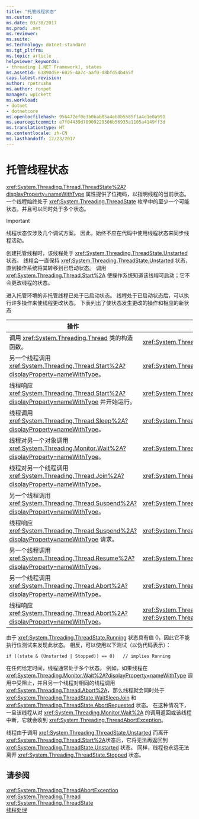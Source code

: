 ```yaml
---
title: "托管线程状态"
ms.custom: 
ms.date: 03/30/2017
ms.prod: .net
ms.reviewer: 
ms.suite: 
ms.technology: dotnet-standard
ms.tgt_pltfrm: 
ms.topic: article
helpviewer_keywords:
- threading [.NET Framework], states
ms.assetid: 63890d5e-6025-4a7c-aaf0-d8bfd54b455f
caps.latest.revision: 
author: rpetrusha
ms.author: ronpet
manager: wpickett
ms.workload:
- dotnet
- dotnetcore
ms.openlocfilehash: 956472ef0e3b0bab85a4eb0b5585f1a4d1e0a991
ms.sourcegitcommit: e7f04439d78909229506b56935a1105a4149ff3d
ms.translationtype: HT
ms.contentlocale: zh-CN
ms.lasthandoff: 12/23/2017
---
```

# <a name="managed-thread-states"></a>托管线程状态
<xref:System.Threading.Thread.ThreadState%2A?displayProperty=nameWithType> 属性提供了位掩码，以指明线程的当前状态。 一个线程始终处于 <xref:System.Threading.ThreadState> 枚举中的至少一个可能状态，并且可以同时处于多个状态。  
  
> [!IMPORTANT]
>  线程状态仅涉及几个调试方案。 因此，始终不应在代码中使用线程状态来同步线程活动。  
  
 创建托管线程时，该线程处于 <xref:System.Threading.ThreadState.Unstarted> 状态。 线程会一直保持 <xref:System.Threading.ThreadState.Unstarted> 状态，直到操作系统将其转移到已启动状态。 调用 <xref:System.Threading.Thread.Start%2A> 使操作系统知道该线程可启动；它不会更改线程的状态。  
  
 进入托管环境的非托管线程已处于已启动状态。 线程处于已启动状态后，可以执行许多操作来使线程更改状态。 下表列出了使状态发生更改的操作和相应的新状态  
  
|操作|所得到的新状态|  
|------------|-------------------------|  
|调用 <xref:System.Threading.Thread> 类的构造函数。|<xref:System.Threading.ThreadState.Unstarted>|  
|另一个线程调用 <xref:System.Threading.Thread.Start%2A?displayProperty=nameWithType>。|<xref:System.Threading.ThreadState.Unstarted>|  
|线程响应 <xref:System.Threading.Thread.Start%2A?displayProperty=nameWithType> 并开始运行。|<xref:System.Threading.ThreadState.Running>|  
|线程调用 <xref:System.Threading.Thread.Sleep%2A?displayProperty=nameWithType>。|<xref:System.Threading.ThreadState.WaitSleepJoin>|  
|线程对另一个对象调用 <xref:System.Threading.Monitor.Wait%2A?displayProperty=nameWithType>。|<xref:System.Threading.ThreadState.WaitSleepJoin>|  
|线程对另一个线程调用 <xref:System.Threading.Thread.Join%2A?displayProperty=nameWithType>。|<xref:System.Threading.ThreadState.WaitSleepJoin>|  
|另一个线程调用 <xref:System.Threading.Thread.Suspend%2A?displayProperty=nameWithType>。|<xref:System.Threading.ThreadState.SuspendRequested>|  
|线程响应 <xref:System.Threading.Thread.Suspend%2A?displayProperty=nameWithType> 请求。|<xref:System.Threading.ThreadState.Suspended>|  
|另一个线程调用 <xref:System.Threading.Thread.Resume%2A?displayProperty=nameWithType>。|<xref:System.Threading.ThreadState.Running>|  
|另一个线程调用 <xref:System.Threading.Thread.Abort%2A?displayProperty=nameWithType>。|<xref:System.Threading.ThreadState.AbortRequested>|  
|线程响应 <xref:System.Threading.Thread.Abort%2A?displayProperty=nameWithType>。|<xref:System.Threading.ThreadState.Aborted>，然后 <xref:System.Threading.ThreadState.Stopped>|  
  
 由于 <xref:System.Threading.ThreadState.Running> 状态具有值 0，因此它不能执行位测试来发现此状态。 相反，可以使用以下测试（以伪代码表示）：  
  
```  
if ((state & (Unstarted | Stopped)) == 0)   // implies Running     
```  
  
 在任何给定时间，线程通常处于多个状态。 例如，如果线程在 <xref:System.Threading.Monitor.Wait%2A?displayProperty=nameWithType> 调用中受阻止，并且另一个线程对相同的线程调用 <xref:System.Threading.Thread.Abort%2A>，那么线程就会同时处于 <xref:System.Threading.ThreadState.WaitSleepJoin> 和 <xref:System.Threading.ThreadState.AbortRequested> 状态。 在这种情况下，一旦该线程从对 <xref:System.Threading.Monitor.Wait%2A> 的调用返回或该线程中断，它就会收到 <xref:System.Threading.ThreadAbortException>。  
  
 线程由于调用 <xref:System.Threading.ThreadState.Unstarted> 而离开 <xref:System.Threading.Thread.Start%2A>状态后，它将无法再返回到 <xref:System.Threading.ThreadState.Unstarted> 状态。 同样，线程也永远无法离开 <xref:System.Threading.ThreadState.Stopped> 状态。  
  
## <a name="see-also"></a>请参阅  
 <xref:System.Threading.ThreadAbortException>  
 <xref:System.Threading.Thread>  
 <xref:System.Threading.ThreadState>  
 [线程处理](../../../docs/standard/threading/index.md)
